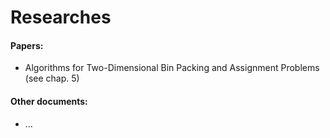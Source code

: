 # Researches

#### Papers:

  * Algorithms for Two-Dimensional Bin Packing and Assignment Problems (see chap. 5)

#### Other documents:

  * ...
